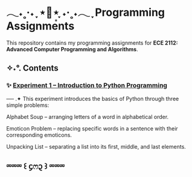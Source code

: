 # 𓂃˖˳·˖ ִֶָ ⋆🌷͙⋆ ִֶָ˖·˳˖𓂃 ִֶָ  Programming Assignments
This repository contains my programming assignments for **ECE 2112: Advanced Computer Programming and Algorithms**.

## ✧˖°. Contents

### ✨ [Experiment 1 – Introduction to Python Programming](EXPERIMENT1.ipynb) 
── .✦ This experiment introduces the basics of Python through three simple problems:
 
   Alphabet Soup – arranging letters of a word in alphabetical order.
  
  Emoticon Problem – replacing specific words in a sentence with their corresponding emoticons.
  
  Unpacking List – separating a list into its first, middle, and last elements.

## ⏔⏔⏔ ꒰ ᧔ෆ᧓ ꒱ ⏔⏔⏔

